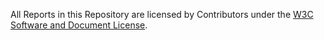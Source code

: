 All Reports in this Repository are licensed by Contributors under the
[W3C Software and Document License](http://www.w3.org/Consortium/Legal/2015/copyright-software-and-document).
